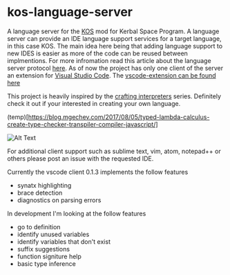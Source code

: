# kos-language-server

A language server for the [KOS](https://github.com/KSP-KOS/KOS) mod for Kerbal Space Program. A language server can provide an IDE language support services for a target language, in this case KOS. The main idea here being that adding language support to new IDES is easier as more of the code can be reused between implmentions. For more infromation read this article about the language server protocol [here](https://langserver.org/). As of now the project has only one client of the server an extension for [Visual Studio Code](https://code.visualstudio.com/). The [vscode-extension can be found here](https://marketplace.visualstudio.com/items?itemName=JohnChabot.kos-vscode)

This project is heavily inspired by the [crafting interpreters](http://craftinginterpreters.com/) series. Definitely check it out if your interested in creating your own language.

(temp)[https://blog.mgechev.com/2017/08/05/typed-lambda-calculus-create-type-checker-transpiler-compiler-javascript/]

![Alt Text](https://i.imgur.com/Xh5yXJi.gif)

For additional client support such as sublime text, vim, atom, notepad++ or others please post an issue with the requested IDE. 

Currently the vscode client 0.1.3 implements the follow features
- synatx highlighting
- brace detection
- diagnostics on parsing errors

In development I'm looking at the follow features
- go to definition
- identify unused variables
- identify variables that don't exist
- suffix suggestions
- function signiture help
- basic type inference 
